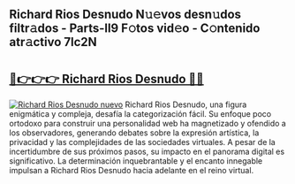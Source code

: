 ## Richard Rios Desnudo N𝚞𝚎vos desn𝚞dos filtr𝚊dos - Parts-lI9 F𝚘tos vid𝚎o - C𝚘ntenido atr𝚊ctivo 7lc2N

# <h2><a href="http://mb1iet.tromn.icu/?c=Richard+Rios+Desnudo">🔗👉👉👉 Richard Rios Desnudo 🔗🔗</a></h2>

[![Richard Rios Desnudo nuevo](https://i.imgur.com/pEAQMta.gif)](http://mb1iet.tromn.icu/?c=Richard+Rios+Desnudo)
Richard Rios Desnudo, una figura enigmática y compleja, desafía la categorización fácil. Su enfoque poco ortodoxo para construir una personalidad web ha magnetizado y ofendido a los observadores, generando debates sobre la expresión artística, la privacidad y las complejidades de las sociedades virtuales. A pesar de la incertidumbre de sus próximos pasos, su impacto en el panorama digital es significativo. La determinación inquebrantable y el encanto innegable impulsan a Richard Rios Desnudo hacia adelante en el reino virtual.
